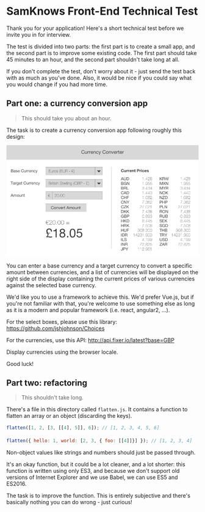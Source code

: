 # SamKnows Front-End Technical Test

Thank you for your application! Here's a short technical test before we invite
you in for interview.

The test is divided into two parts: the first part is to create a small app,
and the second part is to improve some existing code. The first part should
take 45 minutes to an hour, and the second part shouldn't take long at all.

If you don't complete the test, don't worry about it - just send the test back
with as much as you've done. Also, it would be nice if you could say what you
would change if you had more time.

## Part one: a currency conversion app

> This should take you about an hour.

The task is to create a currency conversion app following roughly this design:

![](./currency-convertor.png)

You can enter a base currency and a target currency to convert a specific
amount between currencies, and a list of currencies will be displayed on the
right side of the display containing the current prices of various currencies
against the selected base currency.

We'd like you to use a framework to achieve this. We'd prefer Vue.js, but if
you're not familiar with that, you're welcome to use something else as long as
it is a modern and popular framework (i.e. react, angular2, ...).

For the select boxes, please use this library: https://github.com/jshjohnson/Choices
 
For the currencies, use this API: http://api.fixer.io/latest?base=GBP

Display currencies using the browser locale.

Good luck!

## Part two: refactoring

> This shouldn't take long.

There's a file in this directory called `flatten.js`. It contains a function to
flatten an array or an object (discarding the keys).

```js
flatten([1, 2, [3, [[4], 5]], 6]); // [1, 2, 3, 4, 5, 6]

flatten({ hello: 1, world: [2, 3, { foo: [[4]]}] }); // [1, 2, 3, 4]
```

Non-object values like strings and numbers should just be passed through.

It's an okay function, but it could be a lot cleaner, and a lot shorter: this
function is written using only ES3, and because we don't support old versions 
of Internet Explorer and we use Babel, we can use ES5 and ES2016.

The task is to improve the function. This is entirely subjective and there's
basically nothing you can do wrong - just curious!
